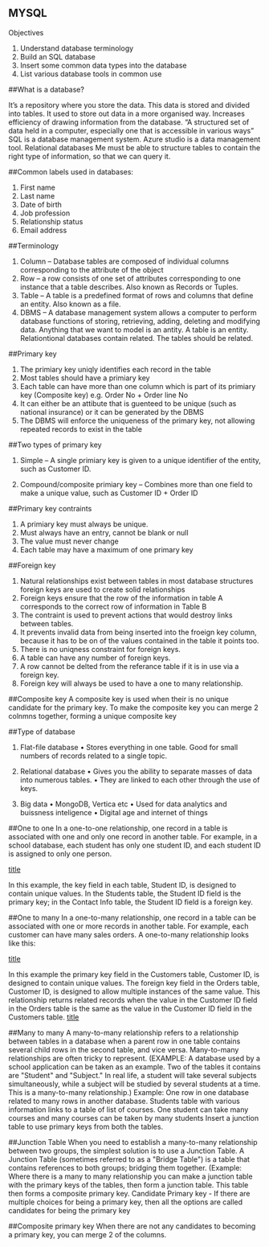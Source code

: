 ## MYSQL
Objectives
1. Understand database terminology
2. Build an SQL database
3. Insert some common data types into the database
4. List various database tools in common use

##What is a database?

It’s a repository where you store the data. This data is stored and divided into tables. It used to store out data in a more organised way. Increases efficiency of drawing information from the database.
“A structured set of data held in a computer, especially one that is accessible in various ways”
SQL is a database management system. Azure studio is a data management tool.
Relational databases 
Me must be able to structure tables to contain the right type of information, so that we can query it.

##Common labels used in databases:
1. First name
2. Last name
3. Date of birth
4. Job profession
5. Relationship status
6. Email address

##Terminology
1. Column – Database tables are composed of individual columns corresponding to the attribute of the object
2. Row – a row consists of one set of attributes corresponding to one instance that a table describes. Also known as Records or Tuples.
3. Table – A table is a predefined format of rows and columns that define an entity. Also known as a file.
4. DBMS – A database management system allows a computer to perform database functions of storing, retrieving, adding, deleting and modifying data.
Anything that we want to model is an antity. A table is an entity.
Relationtional databases contain related. The tables should be related.

##Primary key 
1. The primiary key uniqly identifies each record in the table
2. Most tables should have a primiary key
3. Each table can have more than one column which is part of its primiary key (Composite key) e.g. Order No + Order line No
4. It can either be an attibute that is guenteed to be unique (such as national insurance) or it can be generated by the DBMS
5. The DBMS will enforce the uniqueness of the primary key, not allowing repeated records to exist in the table

##Two types of primary key

1. Simple – A single primiary key is given to a unique identifier of the entity, such as Customer ID.

2. Compound/composite primiary key – Combines more than one field to make a unique value, such as Customer ID + Order ID


##Primary key contraints
1. A primiary key must always be unique.
2. Must always have an entry, cannot be blank or null
3. The value must never change
4. Each table may have a maximum of one primary key

##Foreign key
1. Natural relationships exist between tables in most database structures foreign keys are used to create solid relationships
2. Foreign keys ensure that the row of the information in table A corresponds to the correct row of information in Table B
3. The contraint is used to prevent actions that would destroy links between tables.
4. It prevents invalid data from being inserted into the froeign key column, because it has to be on of the values contained in the table it points too.
5. There is no uniqness constraint for foreign keys.
6. A table can have any number of foreign keys.
7. A row cannot be delted from the referance table if it is in use via a foreign key.
8. Foreign key will always be used to have a one to many relationship.

##Composite key
A composite key is used when their is no unique candidate for the primary key. To make the composite key you can merge 2 colnmns together, forming a unique composite key

##Type of database
1. Flat-file database
•  Stores everything in one table. Good for small numbers of records related to a single topic.

2. Relational database 
•  Gives you the ability to separate masses of data into numerous tables.
•  They are linked to each other through the use of keys.

3. Big data
•  MongoDB, Vertica etc
•  Used for data analytics and buissness inteligence
•  Digital age and internet of things


##One to one
In a one-to-one relationship, one record in a table is associated with one and only one record in another table. For example, in a school database, each student has only one student ID, and each student ID is assigned to only one person.

[title](https://fmhelp.filemaker.com/help/18/fmp/en/FMP_Help/images/one-to-one.png)

In this example, the key field in each table, Student ID, is designed to contain unique values. In the Students table, the Student ID field is the primary key; in the Contact Info table, the Student ID field is a foreign key.

##One to many
In a one-to-many relationship, one record in a table can be associated with one or more records in another table. For example, each customer can have many sales orders.
A one-to-many relationship looks like this:

[title](https://fmhelp.filemaker.com/help/18/fmp/en/FMP_Help/images/one-to-many.png)

In this example the primary key field in the Customers table, Customer ID, is designed to contain unique values. The foreign key field in the Orders table, Customer ID, is designed to allow multiple instances of the same value.
This relationship returns related records when the value in the Customer ID field in the Orders table is the same as the value in the Customer ID field in the Customers table.
[title](https://fmhelp.filemaker.com/help/18/fmp/en/FMP_Help/images/relational.07.04.2.png)

##Many to many
A many-to-many relationship refers to a relationship between tables in a database when a parent row in one table contains several child rows in the second table, and vice versa. Many-to-many relationships are often tricky to represent. (EXAMPLE: A database used by a school application can be taken as an example. Two of the tables it contains are "Student" and "Subject." In real life, a student will take several subjects simultaneously, while a subject will be studied by several students at a time. This is a many-to-many relationship.)
Example: One row in one database related to many rows in another database.
Students table with various information links to a table of list of courses. One student can take many courses and many courses can be taken by many students
Insert a junction table to use primary keys from both the tables.

##Junction Table 
When you need to establish a many-to-many relationship between two groups, the simplest solution is to use a Junction Table.
A Junction Table (sometimes referred to as a "Bridge Table") is a table that contains references to both groups; bridging them together. (Example: Where there is a many to many relationship you can make a junction table with the primary keys of the tables, then form a junction table. This table then forms a composite primary key.
Candidate Primary key - If there are multiple choices for being a primary key, then all the options are called candidates for being the primary key

##Composite primary key
When there are not any candidates to becoming a primary key, you can merge 2 of the columns. 
